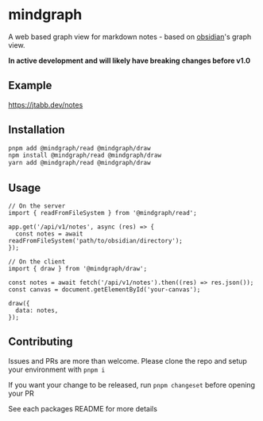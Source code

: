 # mindgraph

A web based graph view for markdown notes - based on [obsidian](https://obsidian.md/)'s graph view.

**In active development and will likely have breaking changes before v1.0**

## Example

https://jtabb.dev/notes

## Installation

```sh
pnpm add @mindgraph/read @mindgraph/draw
npm install @mindgraph/read @mindgraph/draw
yarn add @mindgraph/read @mindgraph/draw
```

## Usage

```tsx
// On the server
import { readFromFileSystem } from '@mindgraph/read';

app.get('/api/v1/notes', async (res) => {
  const notes = await readFromFileSystem('path/to/obsidian/directory');
});

// On the client
import { draw } from '@mindgraph/draw';

const notes = await fetch('/api/v1/notes').then((res) => res.json());
const canvas = document.getElementById('your-canvas');

draw({
  data: notes,
});
```

## Contributing

Issues and PRs are more than welcome. Please clone the repo and setup your environment with `pnpm i`

If you want your change to be released, run `pnpm changeset` before opening your PR

See each packages README for more details
